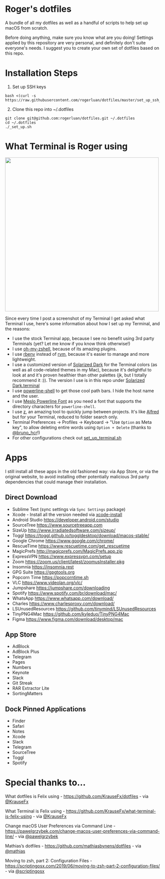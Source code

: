 # Roger's dotfiles

A bundle of all my dotfiles as well as a handful of scripts to help set up macOS from scratch.

Before doing anything, make sure you know what are you doing! Settings applied by this repository are very personal, and definitely don't suite everyone's needs. I suggest you to create your own set of dotfiles based on this repo.

# Installation Steps

1. Set up SSH keys

```
bash <(curl -s https://raw.githubusercontent.com/rogerluan/dotfiles/master/set_up_ssh_key.sh)
```

2. Clone this repo into ~/.dotfiles

```
git clone git@github.com:rogerluan/dotfiles.git ~/.dotfiles
cd ~/.dotfiles
./_set_up.sh
```

# What Terminal is Roger using

<img src="Assets/Terminal.png" width="500">

Since every time I post a screenshot of my Terminal I get asked what Terminal I use, here's some information about how I set up my Terminal, and the reasons:

- I use the stock Terminal app, because I see no benefit using 3rd party Terminals (yet? Let me know if you know think otherwise!)
- I use [oh-my-zshell](https://github.com/robbyrussell/oh-my-zsh), because of its amazing plugins.
- I use [rbenv](https://github.com/rbenv/rbenv) instead of [rvm](https://rvm.io/), because it's easier to manage and more lightweight.
- I use a customized version of [Solarized Dark](http://ethanschoonover.com/solarized) for the Terminal colors (as well as all code-related themes in my Mac), because it's delightful to look at and it's proven healthier than other palettes (jk, but I totally recommend it :)). The version I use is in this repo under [Solarized Dark.terminal](/Terminal/Solarized%20Dark.terminal)
- I use [powerline-shell](https://github.com/milkbikis/powerline-shell) to get those cool path bars. I hide the host name and the user.
- I use [Meslo Powerline Font](https://github.com/powerline/fonts/blob/master/Meslo%20Slashed/Meslo%20LG%20M%20Regular%20for%20Powerline.ttf) as you need a font that supports the directory characters for `powerline-shell`.
- I use [z](https://github.com/rupa/z), an amazing tool to quickly jump between projects. It's like [Alfred](https://www.alfredapp.com/) but for your Terminal, reduced to folder search only.
- Terminal Preferences → Profiles → Keyboard → "Use `Option` as Meta key", to allow deleting entire words using `Option + Delete` (thanks to [@bruno_hcr](https://twitter.com/bruno_hcr)!)
- For other configurations check out [set_up_terminal.sh](/Terminal/set_up_terminal.sh)

# Apps

I still install all these apps in the old fashioned way: via App Store, or via
the original website, to avoid installing other potentially malicious 3rd party
dependencies that could manage their installation.

## Direct Download

- Sublime Text (sync settings via `Sync Settings` package)
- Xcode - Install all the version needed via [xcode-install](https://github.com/xcpretty/xcode-install)
- Android Studio https://developer.android.com/studio   
- SourceTree https://www.sourcetreeapp.com
- SizeUp http://www.irradiatedsoftware.com/sizeup/
- Toggl https://toggl.github.io/toggldesktop/download/macos-stable/
- Google Chrome https://www.google.com/chrome/
- RescueTime https://www.rescuetime.com/get_rescuetime
- MagicPrefs http://magicprefs.com/MagicPrefs.app.zip
- ExpressVPN https://www.expressvpn.com/setup
- Zoom https://zoom.us/client/latest/zoomusInstaller.pkg
- Insomnia https://insomnia.rest
- GPG Suite https://gpgtools.org
- Popcorn Time https://popcorntime.sh
- VLC https://www.videolan.org/vlc/
- Jumpshare https://jumpshare.com/downloading
- Spotify https://www.spotify.com/br/download/mac/
- WhatsApp https://www.whatsapp.com/download/
- Charles https://www.charlesproxy.com/download/
- LSUnusedResources https://github.com/tinymind/LSUnusedResources
- TinyPNG4Mac https://github.com/kyleduo/TinyPNG4Mac
- Figma https://www.figma.com/download/desktop/mac

## App Store

- AdBlock
- AdBlock Plus
- Telegram
- Pages
- Numbers
- Keynote
- Slack
- Git Streak
- RAR Extractor Lite
- SortingMatters

## Dock Pinned Applications

- Finder
- Safari
- Notes
- Xcode
- Slack
- Telegram
- SourceTree
- Toggl
- Spotify

# Special thanks to…

What dotfiles is Felix using - https://github.com/KrauseFx/dotfiles - via [@KrauseFx](https://twitter.com/krausefx)

What Terminal is Felix using - https://github.com/KrauseFx/what-terminal-is-felix-using - via [@KrauseFx](https://twitter.com/krausefx)

Change macOS User Preferences via Command Line - https://pawelgrzybek.com/change-macos-user-preferences-via-command-line/ - via [@pawelgrzybek](https://twitter.com/pawelgrzybek)

Mathias’s dotfiles - https://github.com/mathiasbynens/dotfiles - via [@mathias](https://twitter.com/mathias)

Moving to zsh, part 2: Configuration Files - https://scriptingosx.com/2019/06/moving-to-zsh-part-2-configuration-files/ - via [@scriptingosx](https://twitter.com/scriptingosx)
